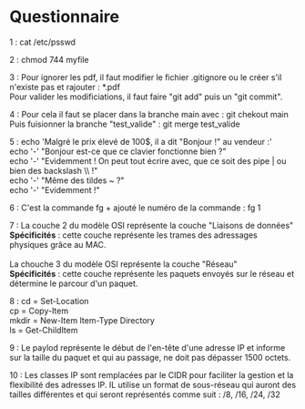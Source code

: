 # Questionnaire

1 : cat /etc/psswd


2 : chmod 744 myfile


3 : Pour ignorer les pdf, il faut modifier le fichier .gitignore ou le créer s'il n'existe pas et rajouter : *.pdf
   <br> Pour valider les modificiations, il faut faire "git add" puis un "git commit".

4 : Pour cela il faut se placer dans la branche main avec : git chekout main
   <br> Puis fuisionner la branche "test_valide" : git merge test_valide

5 : echo 'Malgré le prix élevé de 100$, il a dit "Bonjour !" au vendeur :'
<br> echo '-' "Bonjour est-ce que ce clavier fonctionne bien ?"
<br> echo '-' "Evidemment ! On peut tout écrire avec, que ce soit des pipe | ou bien des backslash \\\\ !"
<br> echo '-' "Même des tildes ~ ?"
<br> echo '-' "Evidemment !"

6 : C'est la commande fg + ajouté le numéro de la commande : fg 1

7 : La couche 2 du modèle OSI représente la couche "Liaisons de données"
   <br> **Spécificités** : cette couche représente les trames des adressages physiques grâce au MAC.
<br>
<br>
   La chouche 3 du modèle OSI représente la couche "Réseau"
   <br> **Spécificités** : cette couche représente les paquets envoyés sur le réseau et détermine le parcour d'un paquet.

8 : cd = Set-Location
<br> cp = Copy-Item
<br> mkdir = New-Item  Item-Type Directory
<br> ls = Get-ChildItem

9 : Le paylod représente le début de l'en-tête d'une adresse IP et informe sur la taille du paquet et qui au passage, ne doit pas dépasser 1500 octets.

10 : Les classes IP sont remplacées par le CIDR pour faciliter la gestion et la flexibilité des adresses IP. IL utilise un format de sous-réseau qui auront des tailles différentes et qui seront représentés comme suit : /8, /16, /24, /32 
